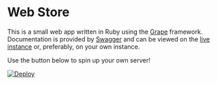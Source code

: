 # Web Store

This is a small web app written in Ruby using the [Grape](http://intridea.github.io/grape/) framework. Documentation is provided by [Swagger](http://swagger.io/) and can be viewed on the [live instance](http://secure-tor-4450.herokuapp.com/) or, preferably, on your own instance.

Use the button below to spin up your own server!

[![Deploy](https://www.herokucdn.com/deploy/button.png)](https://heroku.com/deploy?template=https://github.com/gotealeaf/web_store)
